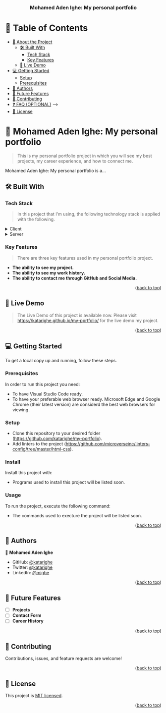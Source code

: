 <a name="readme-top"></a>

<div align="center">
  <br/>

  <h3><b>Mohamed Aden Ighe: My personal portfolio</b></h3>

</div>

<!-- TABLE OF CONTENTS -->

# 📗 Table of Contents

- [📖 About the Project](#about-project)
  - [🛠 Built With](#built-with)
    - [Tech Stack](#tech-stack)
    - [Key Features](#key-features)
  - [🚀 Live Demo](#live-demo)
- [💻 Getting Started](#getting-started)
  - [Setup](#setup)
  - [Prerequisites](#prerequisites)
  <!-- - [Install](#install)
  - [Usage](#usage)
  - [Run tests](#run-tests)
  - [Deployment](#deployment) -->
- [👥 Authors](#authors)
- [🔭 Future Features](#future-features)
- [🤝 Contributing](#contributing)
- [❓ FAQ (OPTIONAL)](#faq) -->
- [📝 License](#license)

<!-- PROJECT DESCRIPTION -->

# 📖 Mohamed Aden Ighe: My personal portfolio <a name="about-project"></a>

> This is my personal portfolio project in which you will see my best projects, my career experience, and how to connect me. 

Mohamed Aden Ighe: My personal portfolio is a...

## 🛠 Built With <a name="built-with"></a>

### Tech Stack <a name="tech-stack"></a>

> In this project that I'm using, the following technology stack is applied with the following. 

<details>
  <summary>Client</summary>
  <ul>
    <li><a href="https://www.w3schools.com/html/">HTML</a></li>
  </ul>
</details>

<details>
  <summary>Server</summary>
  <ul>
    <li><a href="https://www.w3schools.com/css/">CSS</a></li>
  </ul>
</details>

<!-- <details>
<summary>Database</summary>
  <ul>
    <li><a href="https://www.postgresql.org/">PostgreSQL</a></li>
  </ul>
</details> -->

<!-- Features -->

### Key Features <a name="key-features"></a>

> There are three key features used in my personal portfolio project. 

- **The ability to see my project.**
- **The ability to see my work history.**
- **The ability to contact me through GitHub and Social Media.**

<p align="right">(<a href="#readme-top">back to top</a>)</p>

<!-- LIVE DEMO -->

## 🚀 Live Demo <a name="live-demo"></a>

> The Live Demo of this project is available now. Please visit https://katarighe.github.io/my-portfolio/ for the live demo my project. 

<!-- - [Live Demo Link](https://google.com) -->

<p align="right">(<a href="#readme-top">back to top</a>)</p>

<!-- GETTING STARTED -->

## 💻 Getting Started <a name="getting-started"></a>

<!-- > Describe how a new developer could make use of your project. -->

To get a local copy up and running, follow these steps.

### Prerequisites

In order to run this project you need:

- To have Visual Studio Code ready. 
- To have your preferable web browser ready. Microsoft Edge and Google Chrome (their latest version) are considerd the best web browsers for viewing. 

<!--
Example command:

```sh
 gem install rails
```
 -->

### Setup

- Clone this repository to your desired folder (https://github.com/katarighe/my-portfolio). 
- Add linters to the project (https://github.com/microverseinc/linters-config/tree/master/html-css).

<!--
Example commands:

```sh
  cd my-folder
  git clone git@github.com:myaccount/my-project.git
```
--->

### Install

Install this project with:

- Programs used to install this project will be listed soon. 

<!--
Example command:

```sh
  cd my-project
  gem install
```
--->

### Usage

To run the project, execute the following command:

- The commands used to execture the project will be listed soon. 

<!--
Example command:

```sh
  rails server
```
--->

<!-- ### Run tests

To run tests, run the following command: -->

<!--
Example command:

```sh
  bin/rails test test/models/article_test.rb
```
--->

<!-- ### Deployment

You can deploy this project using: -->

<!--
Example:

```sh

```
 -->

<p align="right">(<a href="#readme-top">back to top</a>)</p>

<!-- AUTHORS -->

## 👥 Authors <a name="authors"></a>


👤 **Mohamed Aden Ighe**

- GitHub: [@katarighe](https://github.com/katarighe)
- Twitter: [@katarighe](https://twitter.com/katarighe)
- LinkedIn: [@mighe](https://linkedin.com/in/mighe)

<p align="right">(<a href="#readme-top">back to top</a>)</p>

<!-- FUTURE FEATURES -->

## 🔭 Future Features <a name="future-features"></a>

- [ ] **Projects**
- [ ] **Contact Form**
- [ ] **Career History**

<p align="right">(<a href="#readme-top">back to top</a>)</p>

<!-- CONTRIBUTING -->

## 🤝 Contributing <a name="contributing"></a>

Contributions, issues, and feature requests are welcome!

<!-- Feel free to check the [issues page](../../issues/). -->

<p align="right">(<a href="#readme-top">back to top</a>)</p>

<!-- ACKNOWLEDGEMENTS -->

<!-- ## 🙏 Acknowledgments <a name="acknowledgements"></a>

> Give credit to everyone who inspired your codebase.

I would like to thank... -->

<!-- <p align="right">(<a href="#readme-top">back to top</a>)</p> -->

<!-- FAQ (optional) -->

<!-- ## ❓ FAQ (OPTIONAL) <a name="faq"></a>

> Add at least 2 questions new developers would ask when they decide to use your project.

- **[Question_1]**

  - [Answer_1]

- **[Question_2]**

  - [Answer_2]

<p align="right">(<a href="#readme-top">back to top</a>)</p> -->

<!-- LICENSE -->

## 📝 License <a name="license"></a>

This project is <a href="https://github.com/katarighe/my-portfolio/blob/main/LICENSE">MIT licensed</a>.

<p align="right">(<a href="#readme-top">back to top</a>)</p>
